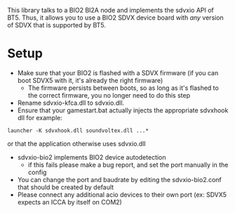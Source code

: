 This library talks to a BIO2 BI2A node and implements the sdvxio API of BT5.
Thus, it allows you to use a BIO2 SDVX device board with *any* version of SDVX that is supported by BT5.

# Setup
* Make sure that your BIO2 is flashed with a SDVX firmware (if you can boot SDVX5 with it, it's already the right firmware)
    * The firmware persists between boots, so as long as it's flashed to the correct firmware, you no longer need to do this step
* Rename sdvxio-kfca.dll to sdvxio.dll.
* Ensure that your gamestart.bat actually injects the appropriate sdvxhook dll
for example:
```
launcher -K sdvxhook.dll soundvoltex.dll ...*
```
or that the application otherwise uses sdvxio.dll

* sdvxio-bio2 implements BIO2 device autodetection
    * if this fails please make a bug report, and set the port manually in the config
* You can change the port and baudrate by editing the sdvxio-bio2.conf that should be created by default
* Please connect any additional acio devices to their own port (ex: SDVX5 expects an ICCA by itself on COM2)
